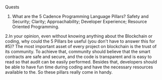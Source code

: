 Quests

1. What are the 5 Cadence Programming Language Pillars?
Safety and Security; Clarity; Approachability; Developer Experience; Resource Oriented Programming.

2.In your opinion, even without knowing anything about the Blockchain or coding, why could the 5 Pillars be useful (you don't have to answer this for #5)?
The most important asset of every project on blockchain is the trust of its community. To achieve that, community should believe that the smart contracts are safe and secure,
and the code is transparent and is easy to read so that audit can be easily performed. 
Besides that, developers should be able to have fun time during coding and have the necessary resources available to the. So these pillars really come in handy.
